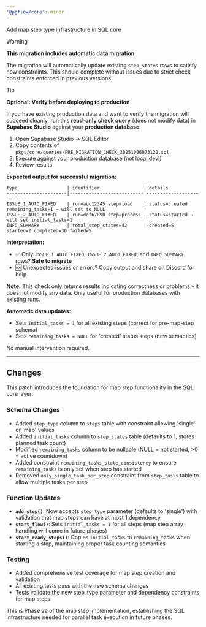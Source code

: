 ```yaml
---
'@pgflow/core': minor
---
```


Add map step type infrastructure in SQL core

> [!WARNING]
> **This migration includes automatic data migration**
>
> The migration will automatically update existing `step_states` rows to satisfy new constraints. This should complete without issues due to strict check constraints enforced in previous versions.

> [!TIP]
> **Optional: Verify before deploying to production**
>
> If you have existing production data and want to verify the migration will succeed cleanly, run this **read-only check query** (does not modify data) in **Supabase Studio** against your **production database**:
>
> 1. Open Supabase Studio → SQL Editor
> 2. Copy contents of `pkgs/core/queries/PRE_MIGRATION_CHECK_20251006073122.sql`
> 3. Execute against your production database (not local dev!)
> 4. Review results
>
> **Expected output for successful migration:**
> ```
> type                  | identifier                | details
> ----------------------|---------------------------|---------------------------
> ISSUE_1_AUTO_FIXED    | run=abc12345 step=load    | status=created remaining_tasks=1 → will set to NULL
> ISSUE_2_AUTO_FIXED    | run=def67890 step=process | status=started → will set initial_tasks=1
> INFO_SUMMARY          | total_step_states=42      | created=5 started=2 completed=30 failed=5
> ```
>
> **Interpretation:**
> - ✅ Only `ISSUE_1_AUTO_FIXED`, `ISSUE_2_AUTO_FIXED`, and `INFO_SUMMARY` rows? **Safe to migrate**
> - 🆘 Unexpected issues or errors? Copy output and share on Discord for help
>
> **Note:** This check only returns results indicating correctness or problems - it does not modify any data. Only useful for production databases with existing runs.

**Automatic data updates:**
- Sets `initial_tasks = 1` for all existing steps (correct for pre-map-step schema)
- Sets `remaining_tasks = NULL` for 'created' status steps (new semantics)

No manual intervention required.

---

## Changes

This patch introduces the foundation for map step functionality in the SQL core layer:

### Schema Changes
- Added `step_type` column to `steps` table with constraint allowing 'single' or 'map' values
- Added `initial_tasks` column to `step_states` table (defaults to 1, stores planned task count)
- Modified `remaining_tasks` column to be nullable (NULL = not started, >0 = active countdown)
- Added constraint `remaining_tasks_state_consistency` to ensure `remaining_tasks` is only set when step has started
- Removed `only_single_task_per_step` constraint from `step_tasks` table to allow multiple tasks per step

### Function Updates
- **`add_step()`**: Now accepts `step_type` parameter (defaults to 'single') with validation that map steps can have at most 1 dependency
- **`start_flow()`**: Sets `initial_tasks = 1` for all steps (map step array handling will come in future phases)
- **`start_ready_steps()`**: Copies `initial_tasks` to `remaining_tasks` when starting a step, maintaining proper task counting semantics

### Testing
- Added comprehensive test coverage for map step creation and validation
- All existing tests pass with the new schema changes
- Tests validate the new step_type parameter and dependency constraints for map steps

This is Phase 2a of the map step implementation, establishing the SQL infrastructure needed for parallel task execution in future phases.